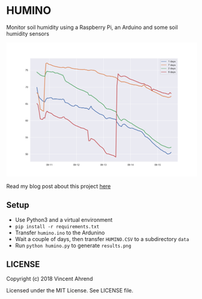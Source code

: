 # HUMINO

Monitor soil humidity using a Raspberry Pi, an Arduino and some soil humidity sensors

![](plot.png)

Read my blog post about this project [here](https://blog.vincentahrend.com/posts/humino/)

## Setup

- Use Python3 and a virtual environment
- `pip install -r requirements.txt` 
- Transfer `humino.ino` to the Ardunino
- Wait a couple of days, then transfer `HUMINO.CSV` to a subdirectory `data`
- Run `python humino.py` to generate `results.png`

## LICENSE

Copyright (c) 2018 Vincent Ahrend

Licensed under the MIT License. See LICENSE file.